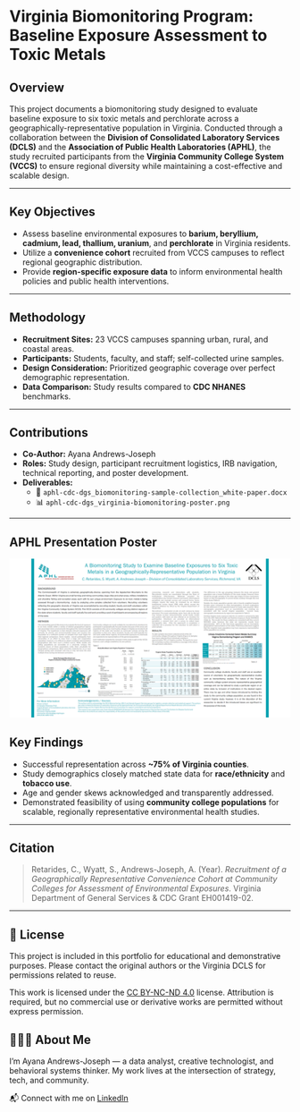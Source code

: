 # Virginia Biomonitoring Program: </br> Baseline Exposure Assessment to Toxic Metals

## Overview

This project documents a biomonitoring study designed to evaluate baseline exposure to six toxic metals and perchlorate across a geographically-representative population in Virginia. Conducted through a collaboration between the **Division of Consolidated Laboratory Services (DCLS)** and the **Association of Public Health Laboratories (APHL)**, the study recruited participants from the **Virginia Community College System (VCCS)** to ensure regional diversity while maintaining a cost-effective and scalable design.

---

## Key Objectives

- Assess baseline environmental exposures to **barium, beryllium, cadmium, lead, thallium, uranium**, and **perchlorate** in Virginia residents.
- Utilize a **convenience cohort** recruited from VCCS campuses to reflect regional geographic distribution.
- Provide **region-specific exposure data** to inform environmental health policies and public health interventions.

---

## Methodology

- **Recruitment Sites:** 23 VCCS campuses spanning urban, rural, and coastal areas.
- **Participants:** Students, faculty, and staff; self-collected urine samples.
- **Design Consideration:** Prioritized geographic coverage over perfect demographic representation.
- **Data Comparison:** Study results compared to **CDC NHANES** benchmarks.

---

## Contributions

- **Co-Author:** Ayana Andrews-Joseph
- **Roles:** Study design, participant recruitment logistics, IRB navigation, technical reporting, and poster development.
- **Deliverables:**
  - 📄 `aphl-cdc-dgs_biomonitoring-sample-collection_white-paper.docx`
  - 📊 `aphl-cdc-dgs_virginia-biomonitoring-poster.png`

---

## APHL Presentation Poster

![Virginia Biomonitoring Poster](./projectdocs/aphl-cdc-dgs_virginia-biomonitoring-poster.png)

## Key Findings

- Successful representation across **~75% of Virginia counties**.
- Study demographics closely matched state data for **race/ethnicity** and **tobacco use**.
- Age and gender skews acknowledged and transparently addressed.
- Demonstrated feasibility of using **community college populations** for scalable, regionally representative environmental health studies.

---

## Citation

> Retarides, C., Wyatt, S., Andrews-Joseph, A. (Year). *Recruitment of a Geographically Representative Convenience Cohort at Community Colleges for Assessment of Environmental Exposures*. Virginia Department of General Services & CDC Grant EH001419-02.

---

## 📜 License

This project is included in this portfolio for educational and demonstrative purposes. Please contact the original authors or the Virginia DCLS for permissions related to reuse.

This work is licensed under the [CC BY-NC-ND 4.0](https://creativecommons.org/licenses/by-nc-nd/4.0/) license. Attribution is required, but no commercial use or derivative works are permitted without express permission.

## 🙋🏽‍♀️ About Me

I’m Ayana Andrews-Joseph — a data analyst, creative technologist, and behavioral systems thinker. My work lives at the intersection of strategy, tech, and community.

📬 Connect with me on [LinkedIn](https://www.linkedin.com/in/aajoseph)
